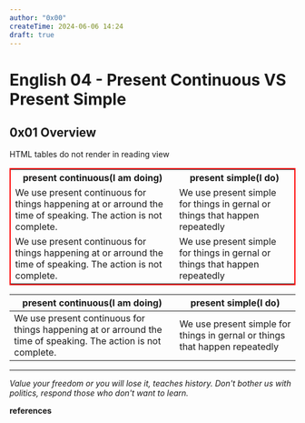 ```yaml
---
author: "0x00"
createTime: 2024-06-06 14:24
draft: true
---
```

 
# English 04 - Present Continuous VS Present Simple

## 0x01 Overview

HTML tables do not render in reading view


<table style="border:2px solid red">
<tbody>
<tr>
<th>present continuous(I am doing)</th>
<th>present simple(I do)</th>
</tr>
<tr>
<td>We use present continuous for things happening at or arround the time of speaking. The action is not complete.</td>
<td>We use present simple for things in gernal or things that happen repeatedly</td>
</tr>
<tr>
<td>We use present continuous for things happening at or arround the time of speaking. The action is not complete.</td>
<td>We use present simple for things in gernal or things that happen repeatedly</td>
</tr>
</tbody>
</table>


| present continuous(I am doing)                                                                                 | present simple(I do)                                                        |
| -------------------------------------------------------------------------------------------------------------- | --------------------------------------------------------------------------- |
| We use present continuous for things happening at or arround the time of speaking. The action is not complete. | We use present simple for things in gernal or things that happen repeatedly |

---
*Value your freedom or you will lose it, teaches history. Don't bother us with politics, respond those who don't want to learn.*

**references**

